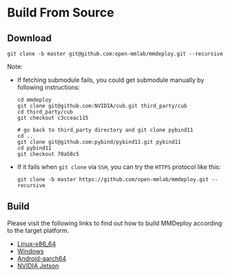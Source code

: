 # Build From Source


## Download


  ```shell
  git clone -b master git@github.com:open-mmlab/mmdeploy.git --recursive
  ```

Note:

  - If fetching submodule fails, you could get submodule manually by following instructions:

      ```shell
      cd mmdeploy
      git clone git@github.com:NVIDIA/cub.git third_party/cub
      cd third_party/cub
      git checkout c3cceac115

      # go back to third_party directory and git clone pybind11
      cd ..
      git clone git@github.com:pybind/pybind11.git pybind11
      cd pybind11
      git checkout 70a58c5
      ```
  - If it fails when `git clone` via `SSH`, you can try the `HTTPS` protocol like this:

    ```shell
    git clone -b master https://github.com/open-mmlab/mmdeploy.git --recursive
    ```

## Build
Please visit the following links to find out how to build MMDeploy according to the target platform.
- [Linux-x86_64](linux-x86_64.md)
- [Windows](windows.md)
- [Android-aarch64](android.md)
- [NVIDIA Jetson](jetsons.md)
